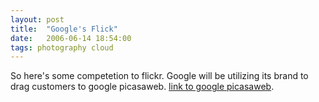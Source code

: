 ```yaml
---
layout: post
title:  "Google's Flick"
date:   2006-06-14 18:54:00
tags: photography cloud
---
```


So here's some competetion to flickr. Google will be utilizing its brand to drag customers to google picasaweb. [link to google picasaweb](http://picasaweb.google.com/).
